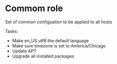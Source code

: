 # Commom role 
Set of common configuation to be applied to all hosts 

Tasks:
+ Make en_US.utf8 the default language
+ Make sure timezone is set to America/Chicago
+ Update APT
+ Upgrade all installed packages